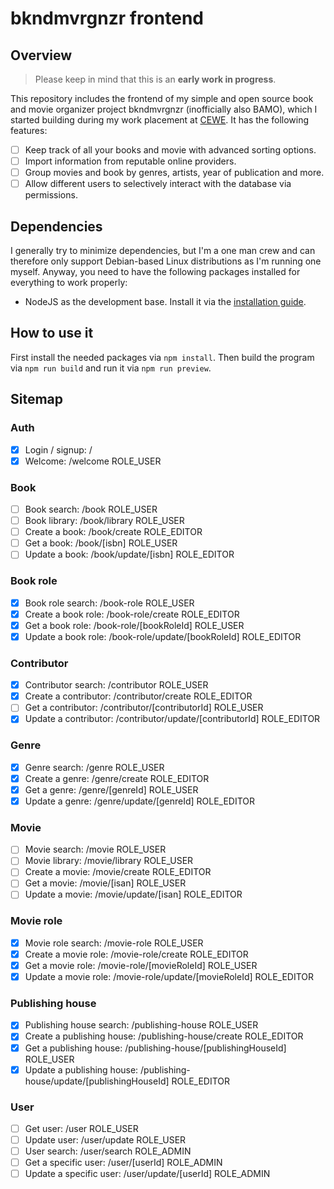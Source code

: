 # bkndmvrgnzr frontend

## Overview

> Please keep in mind that this is an **early work in progress**.

This repository includes the frontend of my simple and open source book and movie organizer project bkndmvrgnzr (inofficially also BAMO), which I started building during my work placement at [CEWE](https://www.cewe.de/). It has the following features:

- [ ] Keep track of all your books and movie with advanced sorting options.
- [ ] Import information from reputable online providers.
- [ ] Group movies and book by genres, artists, year of publication and more.
- [ ] Allow different users to selectively interact with the database via permissions.

## Dependencies

I generally try to minimize dependencies, but I'm a one man crew and can therefore only support Debian-based Linux
distributions as I'm running one myself. Anyway, you need to have the following packages installed for everything to
work properly:

- NodeJS as the development base. Install it via the [installation guide](https://github.com/nodesource/distributions#debinstall).

## How to use it

First install the needed packages via `npm install`. Then build the program via `npm run build` and run it via `npm run preview`.

## Sitemap

### Auth

- [x] Login / signup: /
- [x] Welcome: /welcome ROLE_USER

### Book

- [ ] Book search: /book ROLE_USER
- [ ] Book library: /book/library ROLE_USER
- [ ] Create a book: /book/create ROLE_EDITOR
- [ ] Get a book: /book/[isbn] ROLE_USER
- [ ] Update a book: /book/update/[isbn] ROLE_EDITOR

### Book role

- [x] Book role search: /book-role ROLE_USER
- [x] Create a book role: /book-role/create ROLE_EDITOR
- [x] Get a book role: /book-role/[bookRoleId] ROLE_USER
- [x] Update a book role: /book-role/update/[bookRoleId] ROLE_EDITOR

### Contributor

- [x] Contributor search: /contributor ROLE_USER
- [x] Create a contributor: /contributor/create ROLE_EDITOR
- [ ] Get a contributor: /contributor/[contributorId] ROLE_USER
- [x] Update a contributor: /contributor/update/[contributorId] ROLE_EDITOR

### Genre

- [x] Genre search: /genre ROLE_USER
- [x] Create a genre: /genre/create ROLE_EDITOR
- [x] Get a genre: /genre/[genreId] ROLE_USER
- [x] Update a genre: /genre/update/[genreId] ROLE_EDITOR

### Movie

- [ ] Movie search: /movie ROLE_USER
- [ ] Movie library: /movie/library ROLE_USER
- [ ] Create a movie: /movie/create ROLE_EDITOR
- [ ] Get a movie: /movie/[isan] ROLE_USER
- [ ] Update a movie: /movie/update/[isan] ROLE_EDITOR

### Movie role

- [x] Movie role search: /movie-role ROLE_USER
- [x] Create a movie role: /movie-role/create ROLE_EDITOR
- [x] Get a movie role: /movie-role/[movieRoleId] ROLE_USER
- [x] Update a movie role: /movie-role/update/[movieRoleId] ROLE_EDITOR

### Publishing house

- [x] Publishing house search: /publishing-house ROLE_USER
- [x] Create a publishing house: /publishing-house/create ROLE_EDITOR
- [x] Get a publishing house: /publishing-house/[publishingHouseId] ROLE_USER
- [x] Update a publishing house: /publishing-house/update/[publishingHouseId] ROLE_EDITOR

### User

- [ ] Get user: /user ROLE_USER
- [ ] Update user: /user/update ROLE_USER
- [ ] User search: /user/search ROLE_ADMIN
- [ ] Get a specific user: /user/[userId] ROLE_ADMIN
- [ ] Update a specific user: /user/update/[userId] ROLE_ADMIN